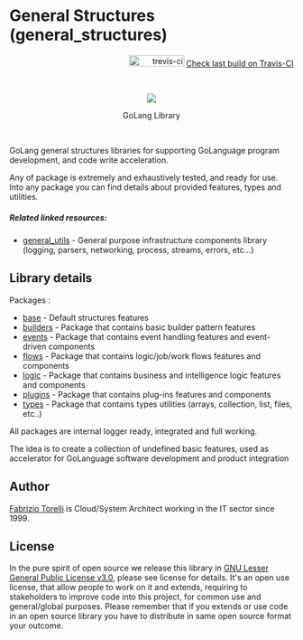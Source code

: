 # General Structures (general_structures)
<p align="right"><img src="https://travis-ci.org/hellgate75/general_structures.svg?branch=master" alt="trevis-ci" width="98" height="20" />&nbsp;<a href="https://travis-ci.org/hellgate75/general_structures">Check last build on Travis-CI</a></p><br/>

<p align="center"><image src="/images/golang.png"></image><br/><div style="width: 100%; text-align: center;" align="center">GoLang Library</h5></div></p><br/>


GoLang general structures libraries for supporting GoLanguage program development, and code write acceleration. 

Any of package is extremely and exhaustively tested, and ready for use. Into any package you can find details about provided features, types and utilities. 

##### Related linked resources:
* [general_utils](https://github.com/hellgate75/general_utils) - General purpose infrastructure components library (logging, parsers, networking, process, streams, errors, etc...) 

## Library details

Packages :

* [base](/general_structures.md) - Default structures features
* [builders](/builders) - Package that contains basic builder pattern features
* [events](/events) - Package that contains event handling features and event-driven components
* [flows](/flows) - Package that contains logic/job/work flows features and components
* [logic](/logic) - Package that contains business and intelligence logic features and components
* [plugins](/plugins) - Package that contains plug-ins features and components
* [types](/types) - Package that contains types utilities (arrays, collection, list, files, etc..)

All packages are internal logger ready, integrated and full working.

The idea is to create a collection of undefined basic features, used as accelerator for GoLanguage software development and product integration

## Author
[Fabrizio Torelli](https://ie.linkedin.com/in/fabriziotorelli) is Cloud/System Architect working in the IT sector since 1999.

## License

In the pure spirit of open source we release this library in [GNU Lesser General Public License v3.0](/LICENSE), please see license for details.
It's an open use license, that allow people to work on it and extends, requiring to stakeholders to improve code into this project, for common use and general/global purposes.
Please remember that if you extends or use code in an open source library you have to distribute in same open source format your outcome.
